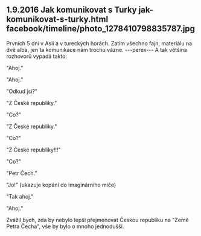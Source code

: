 1.9.2016
Jak komunikovat s Turky
jak-komunikovat-s-turky.html
facebook/timeline/photo_1278410798835787.jpg
--------------

Prvních 5 dní v Asii a v tureckých horách. Zatím všechno fajn, materiálu na dvě alba, jen ta komunikace nám trochu vázne.
---perex---
A tak většina rozhovorů vypadá takto:

"Ahoj."

"Ahoj."

"Odkud jsi?"

"Z České republiky."

"Co?"

"Z České republiky."

"Co?"

"Z České republiky!!!"

"Co?"

"Petr Čech."

"Jo!" (ukazuje kopání do imaginárního míče)

"Tak ahoj."

"Ahoj."

Zvážil bych, zda by nebylo lepší přejmenovat Českou republiku na "Země Petra Čecha", vše by bylo o mnoho jednodušší.
